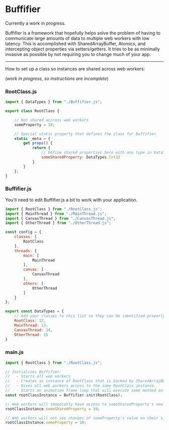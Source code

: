 # Buffifier
Currently a work in progress. 

Buffifier is a framework that hopefully helps solve the problem of having to communicate large amounts of data to multiple web workers with low latency. This is accomplished with SharedArrayBuffer, Atomics, and intercepting object properties via setters/getters. It tries to be as minimally invasive as possible by not requiring you to change much of your app.

---


How to set up a class so instances are shared across web workers:

(_work in progress, so instructions are incomplete_) 

### RootClass.js
```javascript
import { DataTypes } from "./Buffifier.js";

export class RootClass {

    // Not shared accross web workers
    someProperty = 10;

    // Special static property that defines the class for Buffifier
    static _meta = {
        get props() {
            return {
                // Define shared properties here with any type in DataTypes
                someSharedProperty: DataTypes.Int32
            }
        }
    };
}
```

### Buffifier.js
You'll need to edit Buffifier.js a bit to work with your application.
```javascript
import { RootClass } from "./RootClass.js";
import { MainThread } from "./MainThread.js";
import { CanvasThread } from "./CanvasThread.js";
import { OtherThread } from "./OtherThread.js";

const config = {
    classes: [
        RootClass
    ],
    threads: {
        main: [ 
            MainThread 
        ],
        canvas: [ 
            CanvasThread
        ],
        others: [
            OtherThread
        ]
    }
};

export const DataTypes = {
    // Add your classes to this list so they can be identified properly
    RootClass: 12,
    MainThread: 13,
    CanvasThread: 14,
    OtherThread: 15
}
```

### main.js
```javascript
import { RootClass } from "./RootClass.js";

// Initializes Buffifier:
//   - Starts all web workers
//   - Creates an instance of RootClass that is backed by SharedArrayBuffer.
//   - Gives all web workers access to the same RootClass instance.
//   - Starts an animation frame loop that will execute some method on all threads: MainThread.js, CanvasThread.js, OtherThread.js.
const rootClassInstance = Buffifier.init(RootClass);

// Web workers will immediatly have access to someSharedProperty's new value after this statement executes here.
rootClassInstance.someSharedProperty = 10;

// Web workers will not see changes of someProperty's value on their side because it's not a shared property.
rootClassInstance.someProperty = 10;

```
